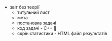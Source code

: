 - звіт без теорії
	- титульний лист
	- мета
	- постановка задачі
	- код задачі - C++ 🥲
	- скрін статистики - HTML файл результатів
